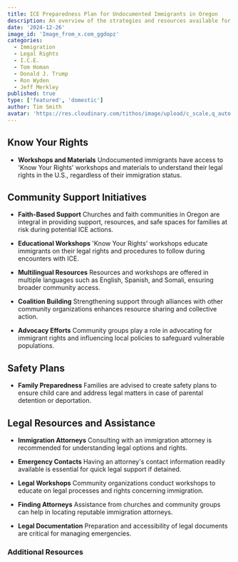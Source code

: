 ```yaml
---
title: ICE Preparedness Plan for Undocumented Immigrants in Oregon
description: An overview of the strategies and resources available for undocumented immigrants in Oregon to prepare for possible ICE actions.
date: '2024-12-26'
image_id: 'Image_from_x.com_ggdopz'
categories:
  - Immigration
  - Legal Rights
  - I.C.E.
  - Tom Homan
  - Donald J. Trump
  - Ron Wyden
  - Jeff Merkley
published: true
type: ['featured', 'domestic']
author: Tim Smith
avatar: 'https://res.cloudinary.com/tithos/image/upload/c_scale,q_auto:eco,w_1500/v1735346417/Image_from_x.com_ggdopz.avif'
---
```


<script>
  import { ExternalLink } from '../lib'
  import { CldImage } from 'svelte-cloudinary';
</script>

<CldImage
  width='100%'
  src='Image_from_x.com_ggdopz'
  alt='ICE Preparedness Plan for Undocumented Immigrants in Oregon'
  aspect-ratio='16:9'
/>

## Know Your Rights

- **Workshops and Materials** Undocumented immigrants have access to 'Know Your Rights' workshops and materials to understand their legal rights in the U.S., regardless of their immigration status.

## Community Support Initiatives

-  **Faith-Based Support** Churches and faith communities in Oregon are integral in providing support, resources, and safe spaces for families at risk during potential ICE actions.

- **Educational Workshops** 'Know Your Rights' workshops educate immigrants on their legal rights and procedures to follow during encounters with ICE.

- **Multilingual Resources** Resources and workshops are offered in multiple languages such as English, Spanish, and Somali, ensuring broader community access.

- **Coalition Building** Strengthening support through alliances with other community organizations enhances resource sharing and collective action.

- **Advocacy Efforts** Community groups play a role in advocating for immigrant rights and influencing local policies to safeguard vulnerable populations.

## Safety Plans

- **Family Preparedness** Families are advised to create safety plans to ensure child care and address legal matters in case of parental detention or deportation.

## Legal Resources and Assistance

- **Immigration Attorneys** Consulting with an immigration attorney is recommended for understanding legal options and rights.

- **Emergency Contacts** Having an attorney's contact information readily available is essential for quick legal support if detained.

- **Legal Workshops** Community organizations conduct workshops to educate on legal processes and rights concerning immigration.

- **Finding Attorneys** Assistance from churches and community groups can help in locating reputable immigration attorneys.

- **Legal Documentation** Preparation and accessibility of legal documents are critical for managing emergencies.

### Additional Resources

<ExternalLink href="Immigration Preparedness Toolkit" text="https://ilrc.org" />
